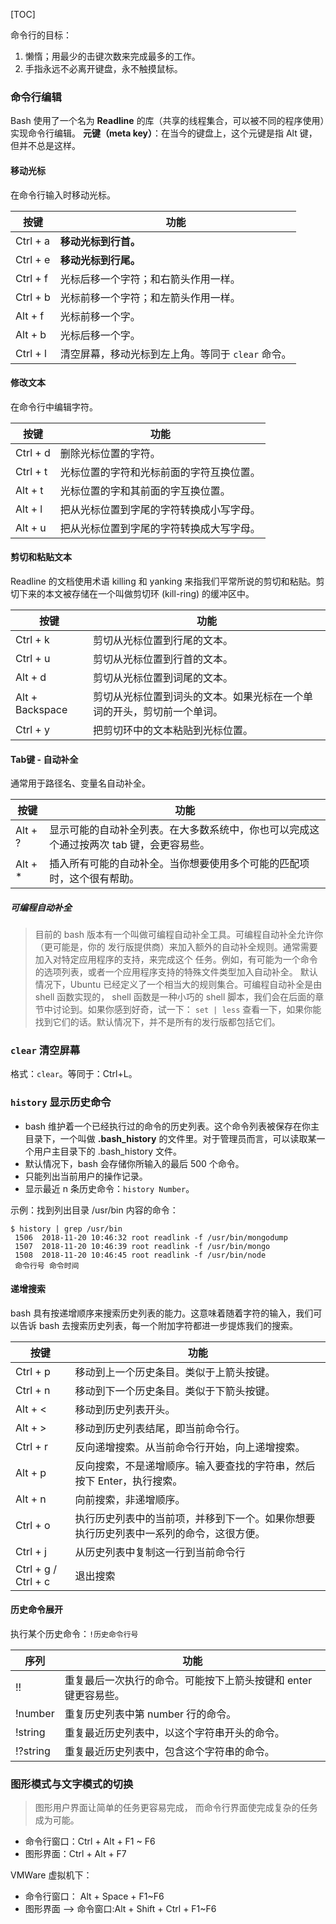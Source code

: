 [TOC]

命令行的目标：
1. 懒惰；用最少的击键次数来完成最多的工作。
2. 手指永远不必离开键盘，永不触摸鼠标。

### 命令行编辑
Bash 使用了一个名为 **Readline** 的库（共享的线程集合，可以被不同的程序使用）实现命令行编辑。
**元键（meta key）**：在当今的键盘上，这个元键是指 Alt 键，但并不总是这样。

#### 移动光标

在命令行输入时移动光标。

| 按键 | 功能 |
| --- | --- |
| Ctrl + a | **移动光标到行首。** |
| Ctrl + e | **移动光标到行尾。** |
| Ctrl + f | 光标后移一个字符；和右箭头作用一样。 |
| Ctrl + b | 光标前移一个字符；和左箭头作用一样。 |
| Alt + f | 光标前移一个字。 |
| Alt + b | 光标后移一个字。 |
| Ctrl + l | 清空屏幕，移动光标到左上角。等同于 `clear` 命令。 |

#### 修改文本

在命令行中编辑字符。

| 按键 | 功能 |
| --- | --- |
| Ctrl + d | 删除光标位置的字符。 |
| Ctrl + t | 光标位置的字符和光标前面的字符互换位置。 |
| Alt + t | 光标位置的字和其前面的字互换位置。 |
| Alt + l | 把从光标位置到字尾的字符转换成小写字母。 |
| Alt + u | 把从光标位置到字尾的字符转换成大写字母。 |

#### 剪切和粘贴文本
Readline 的文档使用术语 killing 和 yanking 来指我们平常所说的剪切和粘贴。剪切下来的本文被存储在一个叫做剪切环 (kill-ring) 的缓冲区中。

| 按键 | 功能 |
| --- | --- |
| Ctrl + k | 剪切从光标位置到行尾的文本。 |
| Ctrl + u | 剪切从光标位置到行首的文本。 |
| Alt + d | 剪切从光标位置到词尾的文本。 |
| Alt + Backspace | 剪切从光标位置到词头的文本。如果光标在一个单词的开头，剪切前一个单词。 |
| Ctrl + y | 把剪切环中的文本粘贴到光标位置。 |


#### Tab键 - 自动补全
通常用于路径名、变量名自动补全。


| 按键 | 功能 |
| --- | --- |
| Alt + ? | 显示可能的自动补全列表。在大多数系统中，你也可以完成这个通过按两次 tab 键，会更容易些。 |
| Alt + * | 插入所有可能的自动补全。当你想要使用多个可能的匹配项时，这个很有帮助。 |

##### 可编程自动补全

> 目前的 bash 版本有一个叫做可编程自动补全工具。可编程自动补全允许你（更可能是，你的
> 发行版提供商）来加入额外的自动补全规则。通常需要加入对特定应用程序的支持，来完成这个
> 任务。例如，有可能为一个命令的选项列表，或者一个应用程序支持的特殊文件类型加入自动补全。 
> 默认情况下，Ubuntu 已经定义了一个相当大的规则集合。可编程自动补全是由 shell 函数实现的，
>  shell 函数是一种小巧的 shell 脚本，我们会在后面的章节中讨论到。如果你感到好奇，试一下：
> `set | less`
> 查看一下，如果你能找到它们的话。默认情况下，并不是所有的发行版都包括它们。

### `clear` 清空屏幕
格式：`clear`。等同于：Ctrl+L。


### `history` 显示历史命令
* bash 维护着一个已经执行过的命令的历史列表。这个命令列表被保存在你主目录下，一个叫做 **.bash_history** 的文件里。对于管理员而言，可以读取某一个用户主目录下的 .bash_history 文件。
* 默认情况下，bash 会存储你所输入的最后 500 个命令。
* 只能列出当前用户的操作记录。
* 显示最近 n 条历史命令：`history Number`。

示例：找到列出目录 /usr/bin 内容的命令：
```
$ history | grep /usr/bin
 1506  2018-11-20 10:46:32 root readlink -f /usr/bin/mongodump
 1507  2018-11-20 10:46:39 root readlink -f /usr/bin/mongo
 1508  2018-11-20 10:46:45 root readlink -f /usr/bin/node
 命令行号 命令时间
```

#### 递增搜索
bash 具有按递增顺序来搜索历史列表的能力。这意味着随着字符的输入，我们可以告诉 bash 去搜索历史列表，每一个附加字符都进一步提炼我们的搜索。

| 按键 | 功能 |
| --- | --- |
| Ctrl + p | 移动到上一个历史条目。类似于上箭头按键。 |
| Ctrl + n | 移动到下一个历史条目。类似于下箭头按键。 |
| Alt + < | 移动到历史列表开头。 |
| Alt + > | 移动到历史列表结尾，即当前命令行。 |
| Ctrl + r | 反向递增搜索。从当前命令行开始，向上递增搜索。 |
| Alt + p | 反向搜索，不是递增顺序。输入要查找的字符串，然后按下 Enter，执行搜索。 |
| Alt + n | 向前搜索，非递增顺序。 |
| Ctrl + o | 执行历史列表中的当前项，并移到下一个。如果你想要执行历史列表中一系列的命令，这很方便。 |
| Ctrl + j | 从历史列表中复制这一行到当前命令行 |
| Ctrl + g / Ctrl + c | 退出搜索 |

#### 历史命令展开
执行某个历史命令：`!历史命令行号`


| 序列 | 功能 |
| --- | --- |
| !! | 重复最后一次执行的命令。可能按下上箭头按键和 enter 键更容易些。 |
| !number | 重复历史列表中第 number 行的命令。 |
| !string | 重复最近历史列表中，以这个字符串开头的命令。 |
| !?string | 重复最近历史列表中，包含这个字符串的命令。 |


### 图形模式与文字模式的切换

> 图形用户界面让简单的任务更容易完成， 而命令行界面使完成复杂的任务成为可能。

* 命令行窗口：Ctrl + Alt + F1 ~ F6
* 图形界面：Ctrl + Alt + F7

VMWare 虚拟机下：

* 命令行窗口： Alt + Space + F1~F6
* 图形界面 —> 命令窗口:Alt + Shift + Ctrl + F1~F6